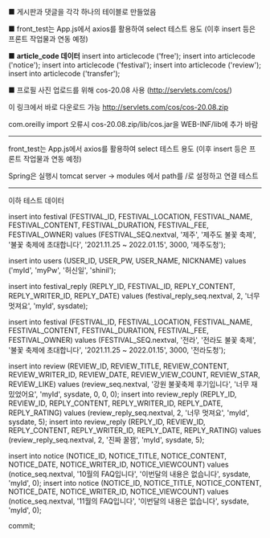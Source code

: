 ■ 게시판과 댓글을 각각 하나의 테이블로 만들었음

■ front_test는 App.js에서 axios를 활용하여 select 테스트 용도
(이후 insert 등은 프론트 작업물과 연동 예정)

■ **article_code 데이터**
insert into articlecode ('free');
insert into articlecode ('notice');
insert into articlecode ('festival');
insert into articlecode ('review');
insert into articlecode ('transfer');


■ 프로필 사진 업로드를 위해 cos-20.08 사용 (http://servlets.com/cos/)

이 링크에서 바로 다운로드 가능
http://servlets.com/cos/cos-20.08.zip

com.oreilly import 오류시 
cos-20.08.zip/lib/cos.jar을
WEB-INF/lib에 추가 바람

-----------------------------------------

front_test는 App.js에서 axios를 활용하여 select 테스트 용도 (이후 insert 등은 프론트 작업물과 연동 예정)

Spring은 실행시 tomcat server -> modules 에서 path를 /로 설정하고 연결 테스트

-----------------------------------------
이하 테스트 데이터

insert into festival (FESTIVAL_ID, FESTIVAL_LOCATION, FESTIVAL_NAME, FESTIVAL_CONTENT, FESTIVAL_DURATION, FESTIVAL_FEE, FESTIVAL_OWNER) values (FESTIVAL_SEQ.nextval, '제주', '제주도 불꽃 축제', '불꽃 축제에 초대합니다', '2021.11.25 ~ 2022.01.15', 3000, '제주도청');

insert into users (USER_ID, USER_PW, USER_NAME, NICKNAME) values ('myId', 'myPw', '허신일', 'shinil');

insert into festival_reply (REPLY_ID, FESTIVAL_ID, REPLY_CONTENT, REPLY_WRITER_ID, REPLY_DATE) values (festival_reply_seq.nextval, 2, '너무 멋져요', 'myId', sysdate);

insert into festival (FESTIVAL_ID, FESTIVAL_LOCATION, FESTIVAL_NAME, FESTIVAL_CONTENT, FESTIVAL_DURATION, FESTIVAL_FEE, FESTIVAL_OWNER) values (FESTIVAL_SEQ.nextval, '전라', '전라도 불꽃 축제', '불꽃 축제에 초대합니다', '2021.11.25 ~ 2022.01.15', 3000, '전라도청');

insert into review (REVIEW_ID, REVIEW_TITLE, REVIEW_CONTENT, REVIEW_WRITER_ID, REVIEW_DATE, REVIEW_VIEW_COUNT, REVIEW_STAR, REVIEW_LIKE) values (review_seq.nextval, '강원 불꽃축제 후기입니다', '너무 재밌었어요', 'myId', sysdate, 0, 0, 0); insert into review_reply (REPLY_ID, REVIEW_ID, REPLY_CONTENT, REPLY_WRITER_ID, REPLY_DATE, REPLY_RATING) values (review_reply_seq.nextval, 2, '너무 멋져요', 'myId', sysdate, 5); insert into review_reply (REPLY_ID, REVIEW_ID, REPLY_CONTENT, REPLY_WRITER_ID, REPLY_DATE, REPLY_RATING) values (review_reply_seq.nextval, 2, '진짜 꿀잼', 'myId', sysdate, 5);

insert into notice (NOTICE_ID, NOTICE_TITLE, NOTICE_CONTENT, NOTICE_DATE, NOTICE_WRITER_ID, NOTICE_VIEWCOUNT) values (notice_seq.nextval, '10월의 FAQ입니다', '이번달의 내용은 없습니다', sysdate, 'myId', 0);
insert into notice (NOTICE_ID, NOTICE_TITLE, NOTICE_CONTENT, NOTICE_DATE, NOTICE_WRITER_ID, NOTICE_VIEWCOUNT) values (notice_seq.nextval, '11월의 FAQ입니다', '이번달의 내용은 없습니다', sysdate, 'myId', 0);

commit;